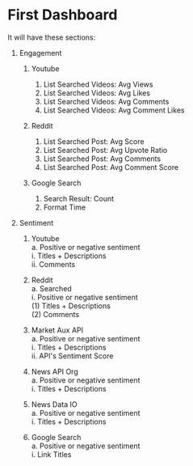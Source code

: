 # First Dashboard

It will have these sections:
1. Engagement<br>
    1. Youtube<br>
        1. List Searched Videos: Avg Views<br>
        2. List Searched Videos: Avg Likes<br>
        3. List Searched Videos: Avg Comments<br>
        4. List Searched Videos: Avg Comment Likes<br>

    2. Reddit<br>
        1. List Searched Post: Avg Score<br>
        2. List Searched Post: Avg Upvote Ratio<br>
        3. List Searched Post: Avg Comments<br>
        4. List Searched Post: Avg Comment Score<br>

    3. Google Search<br>
        1. Search Result: Count<br>
        2. Format Time<br>

2. Sentiment<br>
    1. Youtube<br>
        a. Positive or negative sentiment<br>
            i. Titles + Descriptions<br>
            ii. Comments<br>

    2. Reddit<br>
        a. Searched<br>
            i. Positive or negative sentiment<br>
                (1) Titles + Descriptions<br>
                (2) Comments<br>

    3. Market Aux API<br>
        a. Positive or negative sentiment<br>
            i. Titles + Descriptions<br>
            ii. API's Sentiment Score<br>

    4. News API Org<br>
        a. Positive or negative sentiment<br>
            i. Titles + Descriptions<br>

    5. News Data IO<br>
        a. Positive or negative sentiment<br>
            i. Titles + Descriptions<br>

    6. Google Search<br>
        a. Positive or negative sentiment<br>
            i. Link Titles<br>